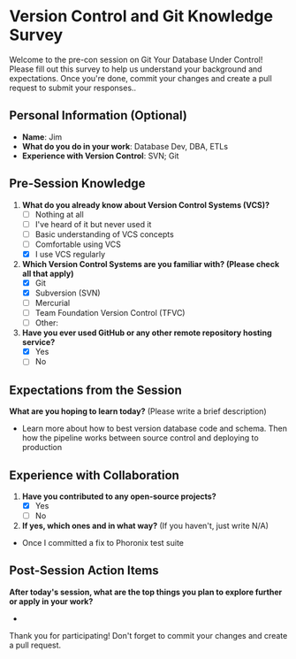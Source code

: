 # Version Control and Git Knowledge Survey

Welcome to the pre-con session on Git Your Database Under Control! Please fill out this survey to help us understand your background and expectations. Once you're done, commit your changes and create a pull request to submit your responses..

## Personal Information (Optional)
- **Name**: Jim
- **What do you do in your work**: Database Dev, DBA, ETLs  
- **Experience with Version Control**: SVN; Git

## Pre-Session Knowledge
1. **What do you already know about Version Control Systems (VCS)?**
   - [ ] Nothing at all
   - [ ] I've heard of it but never used it
   - [ ] Basic understanding of VCS concepts
   - [ ] Comfortable using VCS
   - [x] I use VCS regularly

2. **Which Version Control Systems are you familiar with? (Please check all that apply)**
   - [x] Git
   - [x] Subversion (SVN)
   - [ ] Mercurial
   - [ ] Team Foundation Version Control (TFVC)
   - [ ] Other: 

3. **Have you ever used GitHub or any other remote repository hosting service?**
   - [x] Yes
   - [ ] No

## Expectations from the Session
**What are you hoping to learn today?** (Please write a brief description)

- Learn more about how to best version database code and schema. Then how the pipeline works between source control and deploying to production 

## Experience with Collaboration
1. **Have you contributed to any open-source projects?**
   - [x] Yes
   - [ ] No

2. **If yes, which ones and in what way?** (If you haven't, just write N/A)

- Once I committed a fix to Phoronix test suite

## Post-Session Action Items
**After today's session, what are the top things you plan to explore further or apply in your work?**

- 

Thank you for participating! Don't forget to commit your changes and create a pull request.
